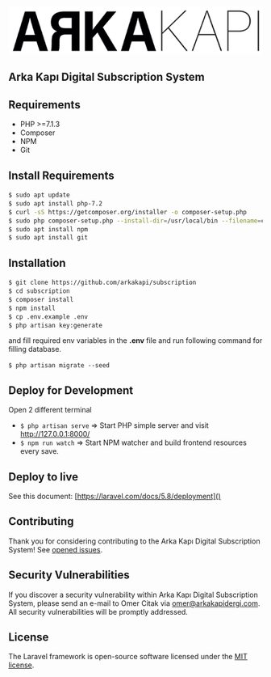 ![](public/images/logo.png)

## Arka Kapı Digital Subscription System

## Requirements

- PHP >=7.1.3
- Composer
- NPM
- Git

## Install Requirements

```sh
$ sudo apt update
$ sudo apt install php-7.2
$ curl -sS https://getcomposer.org/installer -o composer-setup.php
$ sudo php composer-setup.php --install-dir=/usr/local/bin --filename=composer
$ sudo apt install npm
$ sudo apt install git
```

## Installation

```sh
$ git clone https://github.com/arkakapi/subscription
$ cd subscription
$ composer install
$ npm install
$ cp .env.example .env
$ php artisan key:generate
```
and fill required env variables in the **.env** file and run following command for filling database.

`$ php artisan migrate --seed`

## Deploy for Development

Open 2 different terminal

- `$ php artisan serve` => Start PHP simple server and visit http://127.0.0.1:8000/
- `$ npm run watch` => Start NPM watcher and build frontend resources every save.

## Deploy to live

See this document: [https://laravel.com/docs/5.8/deployment]()

## Contributing

Thank you for considering contributing to the Arka Kapı Digital Subscription System! See [opened issues](https://github.com/arkakapi/subscription/issues).

## Security Vulnerabilities

If you discover a security vulnerability within Arka Kapı Digital Subscription System, please send an e-mail to Omer Citak via [omer@arkakapidergi.com](mailto:omer@arkakapidergi.com). All security vulnerabilities will be promptly addressed.

## License

The Laravel framework is open-source software licensed under the [MIT license](https://opensource.org/licenses/MIT).
